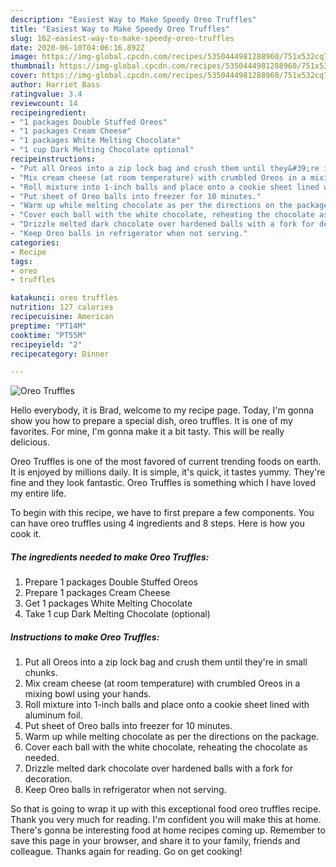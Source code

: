 ```yaml
---
description: "Easiest Way to Make Speedy Oreo Truffles"
title: "Easiest Way to Make Speedy Oreo Truffles"
slug: 162-easiest-way-to-make-speedy-oreo-truffles
date: 2020-06-10T04:06:16.892Z
image: https://img-global.cpcdn.com/recipes/5350444981288960/751x532cq70/oreo-truffles-recipe-main-photo.jpg
thumbnail: https://img-global.cpcdn.com/recipes/5350444981288960/751x532cq70/oreo-truffles-recipe-main-photo.jpg
cover: https://img-global.cpcdn.com/recipes/5350444981288960/751x532cq70/oreo-truffles-recipe-main-photo.jpg
author: Harriet Bass
ratingvalue: 3.4
reviewcount: 14
recipeingredient:
- "1 packages Double Stuffed Oreos"
- "1 packages Cream Cheese"
- "1 packages White Melting Chocolate"
- "1 cup Dark Melting Chocolate optional"
recipeinstructions:
- "Put all Oreos into a zip lock bag and crush them until they&#39;re in small chunks."
- "Mix cream cheese (at room temperature) with crumbled Oreos in a mixing bowl using your hands."
- "Roll mixture into 1-inch balls and place onto a cookie sheet lined with aluminum foil."
- "Put sheet of Oreo balls into freezer for 10 minutes."
- "Warm up while melting chocolate as per the directions on the package."
- "Cover each ball with the white chocolate, reheating the chocolate as needed."
- "Drizzle melted dark chocolate over hardened balls with a fork for decoration."
- "Keep Oreo balls in refrigerator when not serving."
categories:
- Recipe
tags:
- oreo
- truffles

katakunci: oreo truffles 
nutrition: 127 calories
recipecuisine: American
preptime: "PT14M"
cooktime: "PT55M"
recipeyield: "2"
recipecategory: Dinner

---
```



![Oreo Truffles](https://img-global.cpcdn.com/recipes/5350444981288960/751x532cq70/oreo-truffles-recipe-main-photo.jpg)

Hello everybody, it is Brad, welcome to my recipe page. Today, I'm gonna show you how to prepare a special dish, oreo truffles. It is one of my favorites. For mine, I'm gonna make it a bit tasty. This will be really delicious.



Oreo Truffles is one of the most favored of current trending foods on earth. It is enjoyed by millions daily. It is simple, it's quick, it tastes yummy. They're fine and they look fantastic. Oreo Truffles is something which I have loved my entire life.


To begin with this recipe, we have to first prepare a few components. You can have oreo truffles using 4 ingredients and 8 steps. Here is how you cook it.

<!--inarticleads1-->

##### The ingredients needed to make Oreo Truffles:

1. Prepare 1 packages Double Stuffed Oreos
1. Prepare 1 packages Cream Cheese
1. Get 1 packages White Melting Chocolate
1. Take 1 cup Dark Melting Chocolate (optional)




<!--inarticleads2-->

##### Instructions to make Oreo Truffles:

1. Put all Oreos into a zip lock bag and crush them until they&#39;re in small chunks.
1. Mix cream cheese (at room temperature) with crumbled Oreos in a mixing bowl using your hands.
1. Roll mixture into 1-inch balls and place onto a cookie sheet lined with aluminum foil.
1. Put sheet of Oreo balls into freezer for 10 minutes.
1. Warm up while melting chocolate as per the directions on the package.
1. Cover each ball with the white chocolate, reheating the chocolate as needed.
1. Drizzle melted dark chocolate over hardened balls with a fork for decoration.
1. Keep Oreo balls in refrigerator when not serving.




So that is going to wrap it up with this exceptional food oreo truffles recipe. Thank you very much for reading. I'm confident you will make this at home. There's gonna be interesting food at home recipes coming up. Remember to save this page in your browser, and share it to your family, friends and colleague. Thanks again for reading. Go on get cooking!
